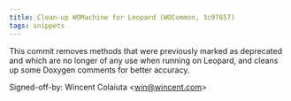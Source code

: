 ```yaml
---
title: Clean-up WOMachine for Leopard (WOCommon, 3c97657)
tags: snippets
---
```


This commit removes methods that were previously marked as deprecated and which are no longer of any use when running on Leopard, and cleans up some Doxygen comments for better accuracy.

Signed-off-by: Wincent Colaiuta &lt;win@wincent.com&gt;
